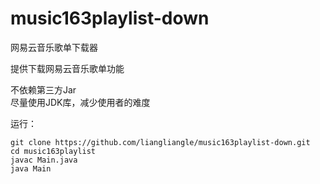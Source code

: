 # music163playlist-down
网易云音乐歌单下载器  

提供下载网易云音乐歌单功能

不依赖第三方Jar   
尽量使用JDK库，减少使用者的难度  

运行：
```
git clone https://github.com/liangliangle/music163playlist-down.git
cd music163playlist
javac Main.java
java Main
```


